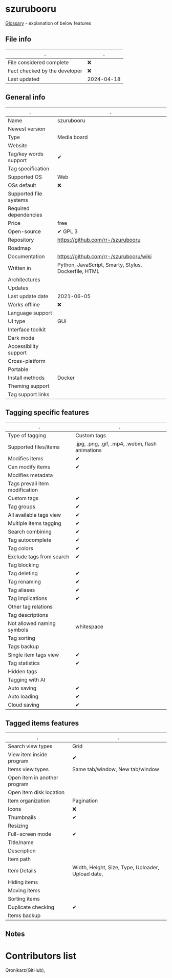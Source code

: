# szurubooru
[Glossary](glossary.md) - explanation of below features

## File info
. | . |
---|---
File considered complete | ❌
Fact checked by the developer | ❌
Last updated | 2024-04-18

## General info
. | . |
---|---
Name | szurubooru
Newest version | 
Type | Media board
Website | 
Tag/key words support | ✔
Tag specification | 
Supported OS | Web
OSs default | ❌
Supported file systems | 
Required dependencies | 
Price | free
Open-source | ✔ GPL 3
Repository | https://github.com/rr-/szurubooru
Roadmap | 
Documentation | https://github.com/rr-/szurubooru/wiki
Written in | Python, JavaScript, Smarty, Stylus, Dockerfile, HTML
Architectures | 
Updates | 
Last update date | 2021-06-05
Works offline | ❌
Language support | 
UI type | GUI
Interface toolkit | 
Dark mode | 
Accessibility support | 
Cross-platform | 
Portable | 
Install methods | Docker
Theming support | 
Tag support links | 

## Tagging specific features
. | . |
---|---
Type of tagging | Custom tags
Supported files/items | .jpg, .png, .gif, .mp4, .webm, flash animations
Modifies items | ✔
Can modify items | ✔
Modifies metadata | 
Tags prevail item modification | 
Custom tags | ✔
Tag groups | ✔
All available tags view | ✔
Multiple items tagging | ✔
Search combining | ✔
Tag autocomplete | ✔
Tag colors | ✔
Exclude tags from search | ✔
Tag blocking | 
Tag deleting | ✔
Tag renaming | ✔
Tag aliases | ✔
Tag implications | ✔
Other tag relations | 
Tag descriptions | 
Not allowed naming symbols | whitespace
Tag sorting | 
Tags backup | 
Single item tags view | ✔
Tag statistics | ✔
Hidden tags | 
Tagging with AI | 
Auto saving | ✔
Auto loading | ✔
Cloud saving | ✔

## Tagged items features
. | . |
---|---
Search view types | Grid
View item inside program | ✔
Items view types | Same tab/window, New tab/window
Open item in another program | 
Open item disk location | 
Item organization | Pagination
Icons | ❌
Thumbnails | ✔
Resizing | 
Full-screen mode | ✔
Title/name | 
Description | 
Item path | 
Item Details | Width, Height, Size, Type, Uploader, Upload date, 
Hiding items | 
Moving items | 
Sorting items | 
Duplicate checking | ✔
Items backup | 

## Notes


# Contributors list
Qronikarz(GitHub), 
